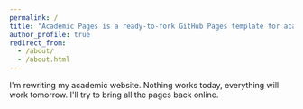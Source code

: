 ```yaml
---
permalink: /
title: "Academic Pages is a ready-to-fork GitHub Pages template for academic personal websites"
author_profile: true
redirect_from: 
  - /about/
  - /about.html
---
```


I'm rewriting my academic website. Nothing works today, everything will work tomorrow. I'll try to bring all the pages back online.